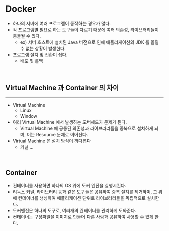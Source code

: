 # Docker

- 하나의 서버에 여러 프로그램이 동작하는 경우가 많다.
- 각 프로그램별 필요로 하는 도구들이 다르기 때문에 여러 의존성, 라이브러리들이 충돌될 수 있다.
    - ex) 서버 호스트에 설치된 Java 버전으로 인해 애플리케이션의 JDK 를 올릴 수 없는 상황이 발생한다.
- 프로그램 설치 및 전환이 쉽다.
    - 배포 및 롤백

<br />

## Virtual Machine 과 Container 의 차이

---

- Virtual Machine
    - Linux
    - Window
- 여러 Virtual Machine 에서 발생하는 오버헤드가 문제가 된다.
    - Virtual Machine 에 공통된 의존성과 라이브러리들을 중복으로 설치하게 되며, 이는 Resource 문제로 이어진다.
- Virtual Machine 은 설치 방식이 까다롭다
    - 커널 …

<br />

## Container

- 컨테이너를 사용하면 하나의 OS 위에 도커 엔진을 실행시킨다.
- 리눅스 커널, 라이브러리 등과 같은 도구들은 공유하여 중복 설치를 제거하며, 그 위에 컨테이너를 생성하여 애플리케이션 단위로 라이브러리들을 독립적으로 설치한다.
- 도커엔진은 하나의 도구로, 여러개의 컨테이너를 관리하게 도와준다.
- 컨테이너는 구성파일을 이미지로 만들어 다른 사람과 공유하여 사용할 수 있게 한다.

